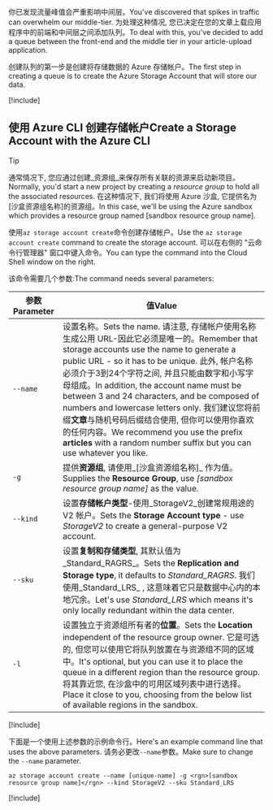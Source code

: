 <span data-ttu-id="c9036-101">你已发现流量峰值会严重影响中间层。</span><span class="sxs-lookup"><span data-stu-id="c9036-101">You've discovered that spikes in traffic can overwhelm our middle-tier.</span></span> <span data-ttu-id="c9036-102">为处理这种情况, 您已决定在您的文章上载应用程序中的前端和中间层之间添加队列。</span><span class="sxs-lookup"><span data-stu-id="c9036-102">To deal with this, you've decided to add a queue between the front-end and the middle tier in your article-upload application.</span></span>

<span data-ttu-id="c9036-103">创建队列的第一步是创建将存储数据的 Azure 存储帐户。</span><span class="sxs-lookup"><span data-stu-id="c9036-103">The first step in creating a queue is to create the Azure Storage Account that will store our data.</span></span>

<!-- Activate the sandbox -->
[!include[](../../../includes/azure-sandbox-activate.md)]

## <a name="create-a-storage-account-with-the-azure-cli"></a><span data-ttu-id="c9036-104">使用 Azure CLI 创建存储帐户</span><span class="sxs-lookup"><span data-stu-id="c9036-104">Create a Storage Account with the Azure CLI</span></span>

> [!TIP] 
> <span data-ttu-id="c9036-105">通常情况下, 您应通过创建_资源组_来保存所有关联的资源来启动新项目。</span><span class="sxs-lookup"><span data-stu-id="c9036-105">Normally, you'd start a new project by creating a _resource group_ to hold all the associated resources.</span></span> <span data-ttu-id="c9036-106">在这种情况下, 我们将使用 Azure 沙盒, 它提供名为<rgn>[沙盒资源组名称]</rgn>的资源组。</span><span class="sxs-lookup"><span data-stu-id="c9036-106">In this case, we'll be using the Azure sandbox which provides a resource group named <rgn>[sandbox resource group name]</rgn>.</span></span>

<span data-ttu-id="c9036-107">使用`az storage account create`命令创建存储帐户。</span><span class="sxs-lookup"><span data-stu-id="c9036-107">Use the `az storage account create` command to create the storage account.</span></span> <span data-ttu-id="c9036-108">可以在右侧的 "云命令行管理器" 窗口中键入命令。</span><span class="sxs-lookup"><span data-stu-id="c9036-108">You can type the command into the Cloud Shell window on the right.</span></span>

<span data-ttu-id="c9036-109">该命令需要几个参数:</span><span class="sxs-lookup"><span data-stu-id="c9036-109">The command needs several parameters:</span></span>

| <span data-ttu-id="c9036-110">参数</span><span class="sxs-lookup"><span data-stu-id="c9036-110">Parameter</span></span> | <span data-ttu-id="c9036-111">值</span><span class="sxs-lookup"><span data-stu-id="c9036-111">Value</span></span> |
|-----------|-------|
| `--name`  | <span data-ttu-id="c9036-112">设置名称。</span><span class="sxs-lookup"><span data-stu-id="c9036-112">Sets the name.</span></span> <span data-ttu-id="c9036-113">请注意, 存储帐户使用名称生成公用 URL-因此它必须是唯一的。</span><span class="sxs-lookup"><span data-stu-id="c9036-113">Remember that storage accounts use the name to generate a public URL - so it has to be unique.</span></span> <span data-ttu-id="c9036-114">此外, 帐户名称必须介于3到24个字符之间, 并且只能由数字和小写字母组成。</span><span class="sxs-lookup"><span data-stu-id="c9036-114">In addition, the account name must be between 3 and 24 characters, and be composed of numbers and lowercase letters only.</span></span> <span data-ttu-id="c9036-115">我们建议您将前缀**文章**与随机号码后缀结合使用, 但你可以使用你喜欢的任何内容。</span><span class="sxs-lookup"><span data-stu-id="c9036-115">We recommend you use the prefix **articles** with a random number suffix but you can use whatever you like.</span></span> |
| `-g`        | <span data-ttu-id="c9036-116">提供**资源组**, 请使用_<rgn>[沙盒资源组名称]</rgn>_ 作为值。</span><span class="sxs-lookup"><span data-stu-id="c9036-116">Supplies the **Resource Group**, use _<rgn>[sandbox resource group name]</rgn>_ as the value.</span></span> |
| `--kind`    | <span data-ttu-id="c9036-117">设置**存储帐户类型**-使用_StorageV2_创建常规用途的 V2 帐户。</span><span class="sxs-lookup"><span data-stu-id="c9036-117">Sets the **Storage Account type** - use _StorageV2_ to create a general-purpose V2 account.</span></span> |
| `--sku`     | <span data-ttu-id="c9036-118">设置**复制和存储类型**, 其默认值为_Standard_RAGRS_。</span><span class="sxs-lookup"><span data-stu-id="c9036-118">Sets the **Replication and Storage type**, it defaults to _Standard_RAGRS_.</span></span> <span data-ttu-id="c9036-119">我们使用_Standard_LRS_ , 这意味着它只是数据中心内的本地冗余。</span><span class="sxs-lookup"><span data-stu-id="c9036-119">Let's use _Standard_LRS_ which means it's only locally redundant within the data center.</span></span> |
| `-l`        | <span data-ttu-id="c9036-120">设置独立于资源组所有者的**位置**。</span><span class="sxs-lookup"><span data-stu-id="c9036-120">Sets the **Location** independent of the resource group owner.</span></span> <span data-ttu-id="c9036-121">它是可选的, 但您可以使用它将队列放置在与资源组不同的区域中。</span><span class="sxs-lookup"><span data-stu-id="c9036-121">It's optional, but you can use it to place the queue in a different region than the resource group.</span></span> <span data-ttu-id="c9036-122">将其靠近您, 在沙盒中的可用区域列表中进行选择。</span><span class="sxs-lookup"><span data-stu-id="c9036-122">Place it close to you, choosing from the below list of available regions in the sandbox.</span></span> |

<!-- Resource selection -->
[!include[](../../../includes/azure-sandbox-regions-first-mention-note.md)]

<span data-ttu-id="c9036-123">下面是一个使用上述参数的示例命令行。</span><span class="sxs-lookup"><span data-stu-id="c9036-123">Here's an example command line that uses the above parameters.</span></span> <span data-ttu-id="c9036-124">请务必更改`--name`参数。</span><span class="sxs-lookup"><span data-stu-id="c9036-124">Make sure to change the `--name` parameter.</span></span>

```azurecli
az storage account create --name [unique-name] -g <rgn>[sandbox resource group name]</rgn> --kind StorageV2 --sku Standard_LRS
```

<!-- Paste tip-->
[!include[](../../../includes/azure-cloudshell-copy-paste-tip.md)]
